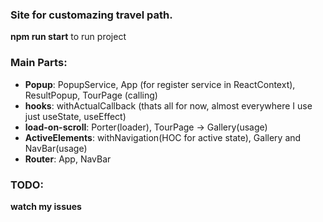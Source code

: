 ### Site for customazing travel path.

**npm run start** to run project

### Main Parts:

- **Popup**: PopupService, App (for register service in ReactContext), ResultPopup, TourPage (calling)
- **hooks**: withActualCallback (thats all for now, almost everywhere I use just useState, useEffect)
- **load-on-scroll**: Porter(loader), TourPage -> Gallery(usage)
- **ActiveElements**: withNavigation(HOC for active state), Gallery and NavBar(usage)
- **Router**: App, NavBar


### TODO:
 **watch my issues**
